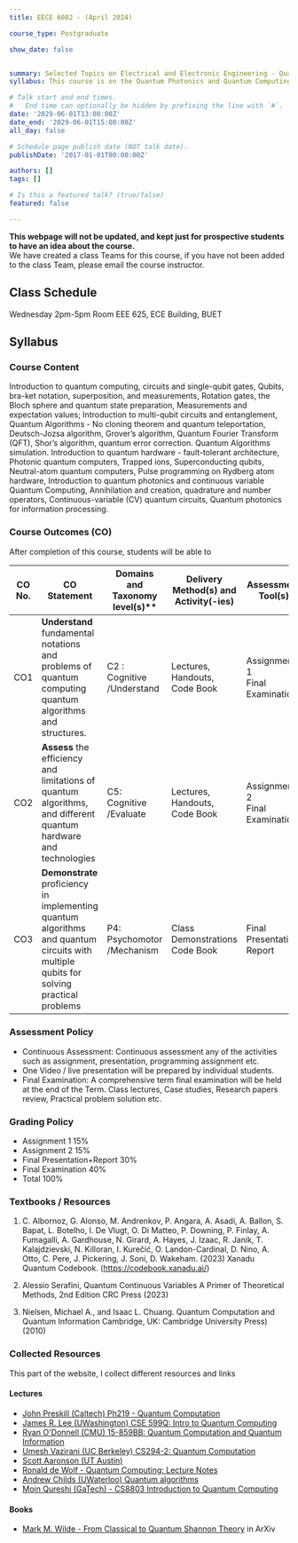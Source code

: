 ```yaml
---
title: EECE 6002 - (April 2024) 

course_type: Postgraduate

show_date: false


summary: Selected Topics on Electrical and Electronic Engineering - Quantum Photonics and Quantum Computing 
syllabus: This course is on the Quantum Photonics and Quantum Computing

# Talk start and end times.
#   End time can optionally be hidden by prefixing the line with `#`.
date: '2029-06-01T13:00:00Z'
date_end: '2029-06-01T15:00:00Z'
all_day: false

# Schedule page publish date (NOT talk date).
publishDate: '2017-01-01T00:00:00Z'

authors: []
tags: []

# Is this a featured talk? (true/false)
featured: false

---
```



**This webpage will not be updated, and kept just for prospective students to have an idea about the course.**  
We have created a class Teams for this course, if you have not been added to the class Team, please email the course instructor.

## Class Schedule
Wednesday 2pm-5pm
Room EEE 625, ECE Building, BUET

## Syllabus
### Course Content
Introduction to quantum computing, circuits and single-qubit gates, Qubits, bra-ket notation, superposition, and measurements, Rotation gates, the Bloch sphere and quantum state preparation, Measurements and expectation values; Introduction to multi-qubit circuits and entanglement, Quantum Algorithms - No cloning theorem and quantum teleportation, Deutsch-Jozsa algorithm, Grover’s algorithm, Quantum Fourier Transform (QFT), Shor’s algorithm, quantum error correction. Quantum Algorithms simulation.
Introduction to quantum hardware - fault-tolerant architecture, Photonic quantum computers, Trapped ions, Superconducting qubits, Neutral-atom quantum computers, Pulse programming on Rydberg atom hardware, Introduction to quantum photonics and continuous variable Quantum Computing, Annihilation and creation, quadrature and number operators, Continuous-variable (CV) quantum circuits, Quantum photonics for information processing. 

### Course Outcomes (CO)
After completion of this course, students will be able to

| CO No. | CO Statement | Domains and Taxonomy level(s)\*\* | Delivery Method(s) and Activity(-ies) | Assessment Tool(s)              |
| ------ | --------------------------------------------------------------------------------------------------------------------------------------- | --------------------------------- | ------------------------------------- | ------------------------------- |
| CO1    | **Understand** fundamental notations and problems of quantum computing quantum algorithms and structures.                               | C2 : Cognitive<br/>/Understand         | Lectures, <br/>Handouts,<br>Code Book     | Assignment 1 <br/>Final Examination |
| CO2    | **Assess** the efficiency and limitations of quantum algorithms, and different quantum hardware and technologies                        | C5: Cognitive<br/>/Evaluate            | Lectures,<br/> Handouts,<br/>Code Book      | Assignment 2 <br/> Final Examination |
| CO3    | **Demonstrate** proficiency in implementing quantum algorithms and quantum circuits with multiple qubits for solving practical problems | P4: Psychomotor<br/>/Mechanism      | Class Demonstrations <br/> Code Book       | Final Presentation,<br/>Report      |wr
### Assessment Policy
* Continuous Assessment: Continuous assessment any of the activities such as assignment, presentation,
programming assignment etc.
* One Video / live presentation will be prepared by individual students.
* Final Examination: A comprehensive term final examination will be held at the end of the Term.
Class lectures, Case studies, Research papers review, Practical problem solution etc.

### Grading Policy

* Assignment 1 15%
* Assignment 2 15%
* Final Presentation+Report 30%
* Final Examination 40%
* Total 100%

### Textbooks / Resources
1. C. Albornoz, G. Alonso, M. Andrenkov, P. Angara, A. Asadi, A. Ballon, S. Bapat, L. Botelho, I. De Vlugt,
O. Di Matteo, P. Downing, P. Finlay, A. Fumagalli, A. Gardhouse, N. Girard, A. Hayes, J. Izaac, R. Janik, T.
Kalajdzievski, N. Killoran, I. Kurečić, O. Landon-Cardinal, D. Nino, A. Otto, C. Pere, J. Pickering, J. Soni,
D. Wakeham. (2023) Xanadu Quantum Codebook. (https://codebook.xanadu.ai/)

2. Alessio Serafini, Quantum Continuous Variables A Primer of Theoretical Methods, 2nd Edition CRC Press
(2023)

3. Nielsen, Michael A., and Isaac L. Chuang. Quantum Computation and Quantum Information Cambridge,
UK: Cambridge University Press) (2010)


### Collected Resources
This part of the website, I collect different resources and links
#### Lectures
* [John Preskill (Caltech) Ph219 - Quantum Computation](http://theory.caltech.edu/~preskill/ph219/ph219_2024.html)
* [James R. Lee (UWashington) CSE 599Q: Intro to Quantum Computing](https://homes.cs.washington.edu/~jrl/teaching/cse599Q/)
* [Ryan O'Donnell (CMU) 15-859BB: Quantum Computation and Quantum Information](https://www.cs.cmu.edu/~odonnell/quantum18/)
* [Umesh Vazirani (UC Berkeley) CS294-2: Quantum Computation](https://people.eecs.berkeley.edu/~vazirani/quantum.html)
* [Scott Aaronson (UT Austin)](https://www.scottaaronson.com/qclec/combined.pdf)
* [Ronald de Wolf - Quantum Computing: Lecture Notes](https://arxiv.org/abs/1907.09415)
* [Andrew Childs (UWaterloo) Quantum algorithms](https://www.math.uwaterloo.ca/~amchilds/teaching/w08/co781.html)
* [Moin Qureshi (GaTech) - CS8803 Introduction to Quantum Computing](https://omscs.gatech.edu/sites/default/files/documents/2024/Syllabi-CS%208803%20O13%202024-1%20v2.pdf)



#### Books
* [Mark M. Wilde - From Classical to Quantum Shannon Theory](https://arxiv.org/abs/1106.1445) in ArXiv
